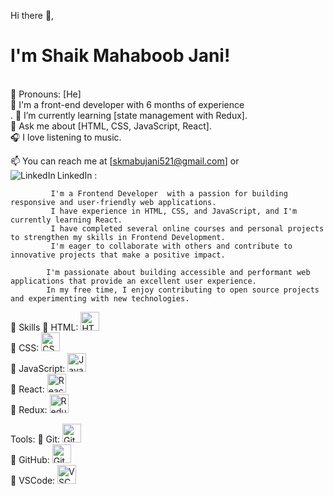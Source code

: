 

Hi there 👋,<h1> I'm Shaik Mahaboob Jani!</h1><br/>
🌟 Pronouns: [He]<br/>
🎨 I'm a front-end developer with 6 months of experience<br/>.
🌱 I’m currently learning [state management with Redux].<br/>
💬 Ask me about [HTML, CSS, JavaScript, React].<br/>
🎧 I love listening to  music.<br/>

📫 You can reach me at [skmabujani521@gmail.com] or <br/>
            LinkedIn : <a href="https://www.linkedin.com/in/mahaboobjani/"><img align="left" alt="LinkedIn" src="https://img.shields.io/badge/linkedin-%230077B5.svg?            style=for-the-badge&logo=linkedin&logoColor=white"/></a>
            
             I'm a Frontend Developer  with a passion for building responsive and user-friendly web applications. 
             I have experience in HTML, CSS, and JavaScript, and I'm currently learning React.
             I have completed several online courses and personal projects to strengthen my skills in Frontend Development.
             I'm eager to collaborate with others and contribute to innovative projects that make a positive impact.
            
            I'm passionate about building accessible and performant web applications that provide an excellent user experience.
            In my free time, I enjoy contributing to open source projects and experimenting with new technologies.


🚀 Skills
🚀 HTML: <img src="https://cdn.jsdelivr.net/gh/devicons/devicon/icons/html5/html5-original.svg" alt="HTML5 Logo" width="30" height="30"/><br/>
🚀 CSS: <img src="https://cdn.jsdelivr.net/gh/devicons/devicon/icons/css3/css3-original.svg" alt="CSS3 Logo" width="30" height="30"/><br/>
🚀 JavaScript: <img src="https://cdn.jsdelivr.net/gh/devicons/devicon/icons/javascript/javascript-original.svg" alt="JavaScript Logo" width="30" height="30"/><br/>
🚀 React: <img src="https://cdn.jsdelivr.net/gh/devicons/devicon/icons/react/react-original.svg" alt="React Logo" width="30" height="30"/><br/>
🚀 Redux: <img src="https://cdn.jsdelivr.net/gh/devicons/devicon/icons/redux/redux-original.svg" alt="Redux Logo" width="30" height="30"/><br/>

Tools:
🚀 Git: <img src="https://cdn.jsdelivr.net/gh/devicons/devicon/icons/git/git-original.svg" alt="Git Logo" width="30" height="30"/><br/>
🚀 GitHub: <img src="https://cdn.jsdelivr.net/gh/devicons/devicon/icons/github/github-original.svg" alt="GitHub Logo" width="30" height="30"/><br/>
🚀 VSCode: <img src="https://cdn.jsdelivr.net/gh/devicons/devicon/icons/vscode/vscode-original.svg" alt="VSCode Logo" width="30" height="30"/>











